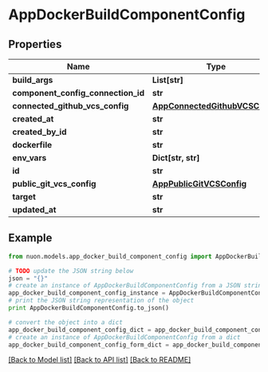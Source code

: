# AppDockerBuildComponentConfig


## Properties

Name | Type | Description | Notes
------------ | ------------- | ------------- | -------------
**build_args** | **List[str]** |  | [optional] 
**component_config_connection_id** | **str** | value | [optional] 
**connected_github_vcs_config** | [**AppConnectedGithubVCSConfig**](AppConnectedGithubVCSConfig.md) |  | [optional] 
**created_at** | **str** |  | [optional] 
**created_by_id** | **str** |  | [optional] 
**dockerfile** | **str** |  | [optional] 
**env_vars** | **Dict[str, str]** |  | [optional] 
**id** | **str** |  | [optional] 
**public_git_vcs_config** | [**AppPublicGitVCSConfig**](AppPublicGitVCSConfig.md) |  | [optional] 
**target** | **str** |  | [optional] 
**updated_at** | **str** |  | [optional] 

## Example

```python
from nuon.models.app_docker_build_component_config import AppDockerBuildComponentConfig

# TODO update the JSON string below
json = "{}"
# create an instance of AppDockerBuildComponentConfig from a JSON string
app_docker_build_component_config_instance = AppDockerBuildComponentConfig.from_json(json)
# print the JSON string representation of the object
print AppDockerBuildComponentConfig.to_json()

# convert the object into a dict
app_docker_build_component_config_dict = app_docker_build_component_config_instance.to_dict()
# create an instance of AppDockerBuildComponentConfig from a dict
app_docker_build_component_config_form_dict = app_docker_build_component_config.from_dict(app_docker_build_component_config_dict)
```
[[Back to Model list]](../README.md#documentation-for-models) [[Back to API list]](../README.md#documentation-for-api-endpoints) [[Back to README]](../README.md)


